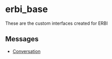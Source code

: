 # erbi_base

These are the custom interfaces created for ERBI

## Messages

- [Conversation](msg/Conversation.msg)